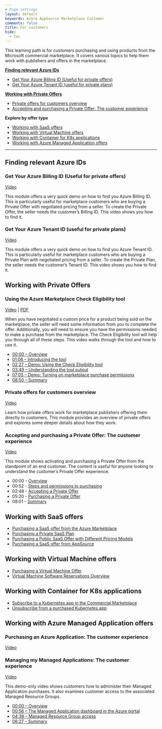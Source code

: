 ```yaml
---
# Page settings
layout: default
keywords: Azure AppSource Marketplace Customer
comments: false
title: For customers
hide:
  - toc
---
```


This learning path is for customers purchasing and using products from the Microsoft commercial marketplace.
It covers various topics to help them work with publishers and offers in the marketplace.

<!-- no toc -->
**[Finding relevant Azure IDs](#finding-relevant-azure-ids)**

  - [Get Your Azure Billing ID (Useful for private offers)](#get-your-azure-billing-id-useful-for-private-offers)
  - [Get Your Azure Tenant ID (useful for private plans)](#get-your-azure-tenant-id-useful-for-private-plans)

**[Working with Private Offers](#working-with-private-offers)**

  - [Private offers for customers overview](#private-offers-for-customers-overview)
  - [Accepting and purchasing a Private Offer: The customer experience](#accepting-and-purchasing-a-private-offer-the-customer-experience)

**Explore by offer type**

- [Working with SaaS offers](#working-with-saas-offers)
- [Working with Virtual Machine offers](#working-with-virtual-machine-offers)
- [Working with Container for K8s applications](#working-with-container-for-k8s-applications)
- [Working with Azure Managed Application offers](#working-with-azure-managed-application-offers)


---

## Finding relevant Azure IDs

### Get Your Azure Billing ID (Useful for private offers)

<a href="https://go.microsoft.com/fwlink/?linkid=2222693" target="_blank">Video</a>

This module offers a very quick demo on how to find you Azure Billing ID. This is particularly useful for marketplace customers who are buying a Private Offer with negotiated pricing from a seller. To create the Private Offer, the seller needs the customer’s Billing ID. This video shows you how to find it.

### Get Your Azure Tenant ID (useful for private plans)

<a href="https://go.microsoft.com/fwlink/?linkid=2222883" target="_blank">Video</a>

This module offers a very quick demo on how to find you Azure Tenant ID. This is particularly useful for marketplace customers who are buying a Private Plan with negotiated pricing from a seller. To create the Private Plan, the seller needs the customer’s Tenant ID. This video shows you how to find it.

## Working with Private Offers

### Using the Azure Marketplace Check Eligibility tool

<a href="https://www.youtube.com/watch?v=0Oh4UmaSYfU" target="_blank">Video</a> | [PDF](./pdfs/02.0-check-eligibility-tool.pdf)

When you have negotiated a custom price for a product being sold on the marketplace, the seller will need some information from you to complete the offer. Additionally, you will need to ensure you have the permissions needed to make a purchase from the marketplace. 
The Check Eligibility tool will help you through all of these steps. This video walks through the tool and how to use it.
- [00:00 – Overview](https://www.youtube.com/watch?v=0Oh4UmaSYfU&t=0s)
- [01:06 – Introducing the tool](https://www.youtube.com/watch?v=0Oh4UmaSYfU&t=66s)
 - [02:27 – Demo: Using the Check Eligibility tool](https://www.youtube.com/watch?v=0Oh4UmaSYfU&t=147s)
- [03:49 – Understanding the tool output](https://www.youtube.com/watch?v=0Oh4UmaSYfU&t=229s)
- [07:05 – Demo: Turning on marketplace purchase permissions](https://www.youtube.com/watch?v=0Oh4UmaSYfU&t=425s)
- [08:50 – Summary](https://www.youtube.com/watch?v=0Oh4UmaSYfU&t=530s)


### Private offers for customers overview

<a href="https://go.microsoft.com/fwlink/?linkid=2196150" target="_blank">Video</a>

Learn how private offers work for marketplace publishers offering them directly to customers. This module provides an overview of private offers and explores some deeper details about how they work.

### Accepting and purchasing a Private Offer: The customer experience

<a href="https://go.microsoft.com/fwlink/?linkid=2243274" target="_blank">Video</a>
  
This module shows activating and purchasing a Private Offer from the standpoint of an end customer. The content is useful for anyone looking to understand the customer’s Private Offer experience.

- 00:00 - [Overview](https://www.youtube.com/watch?v=TANUlgLuVqI&t=0s)
- 00:52 - [Steps and permissions to purchasing](https://www.youtube.com/watch?v=TANUlgLuVqI&t=52s)
- 02:48 - [Accepting a Private Offer](https://www.youtube.com/watch?v=TANUlgLuVqI&t=168s)
- 05:20 - [Purchasing a Private Offer](https://www.youtube.com/watch?v=TANUlgLuVqI&t=320s)
- 08:01 – [Summary](https://www.youtube.com/watch?v=TANUlgLuVqI&t=481s)

## Working with SaaS offers

- [Purchasing a SaaS offer from the Azure Marketplace](https://go.microsoft.com/fwlink/?linkid=2218020)
- [Purchasing a Private SaaS Plan](https://go.microsoft.com/fwlink/?linkid=2196255)
- [Purchasing a Public SaaS Offer with Different Pricing Models](https://go.microsoft.com/fwlink/?linkid=2202782)
- [Purchasing a SaaS offer from AppSource](https://go.microsoft.com/fwlink/?linkid=2217862)

## Working with Virtual Machine offers

- [Purchasing a Virtual Machine Offer](https://go.microsoft.com/fwlink/?linkid=2197724)
- [Virtual Machine Software Reservations Overview](https://go.microsoft.com/fwlink/?linkid=2212418)

## Working with Container for K8s applications

- [Subscribe to a Kubernetes app in the Commercial Marketplace](https://go.microsoft.com/fwlink/?linkid=2212161)
- [Unsubscribe from a purchased Kubernetes app](https://go.microsoft.com/fwlink/?linkid=2212267)

## Working with Azure Managed Application offers

### Purchasing an Azure Application: The customer experience

<a href="https://aka.ms/AAmi12a" target="_blank">Video</a>

### Managing my Managed Applications: The customer experience

<a href="https://aka.ms/AAmi12d" target="_blank">Video</a>

This demo-only video shows customers how to administer their Managed Application purchases. It also examines customer access to the associated Managed Resource Groups.

- <a href="https://www.youtube.com/watch?v=CD2K2gNCfno&t=0s" target="_blank">00:00 – Overview</a>
- <a href="https://www.youtube.com/watch?v=CD2K2gNCfno&t=56s" target="_blank">00:56 – The Managed Application dashboard in the Azure portal</a>
- <a href="https://www.youtube.com/watch?v=CD2K2gNCfno&t=278s" target="_blank">04:38 – Managed Resource Group access</a>
- <a href="https://www.youtube.com/watch?v=CD2K2gNCfno&t=387s" target="_blank">06:27 – Summary</a> 

  



